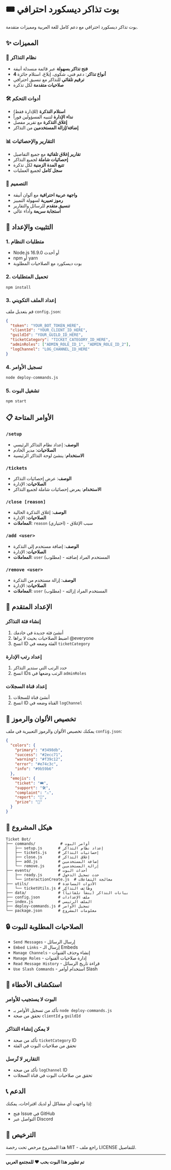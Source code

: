 # 🎟️ بوت تذاكر ديسكورد احترافي

بوت تذاكر ديسكورد احترافي مع دعم كامل للغة العربية ومميزات متقدمة.

## ✨ المميزات

### 🎯 نظام التذاكر
- **فتح تذاكر بسهولة** عبر قائمة منسدلة أنيقة
- **4 أنواع تذاكر**: دعم فني، شكوى، إبلاغ، استلام جائزة
- **ترقيم تلقائي** للتذاكر مع تنسيق احترافي
- **صلاحيات متقدمة** لكل تذكرة

### 🛠️ أدوات التحكم
- **استلام التذكرة** (للإدارة فقط)
- **نداء الإدارة** لتنبيه المسؤولين فوراً
- **إغلاق التذكرة** مع تقرير مفصل
- **إضافة/إزالة المستخدمين** من التذاكر

### 📊 التقارير والإحصائيات
- **تقارير إغلاق تلقائية** مع جميع التفاصيل
- **إحصائيات شاملة** لجميع التذاكر
- **تتبع المدة الزمنية** لكل تذكرة
- **سجل كامل** لجميع العمليات

### 🎨 التصميم
- **واجهة عربية احترافية** مع ألوان أنيقة
- **رموز تعبيرية** لسهولة التمييز
- **تنسيق متقدم** للرسائل والتقارير
- **استجابة سريعة** وأداء عالي

## 🚀 التثبيت والإعداد

### 1. متطلبات النظام
- Node.js 16.9.0 أو أحدث
- npm أو yarn
- بوت ديسكورد مع الصلاحيات المطلوبة

### 2. تحميل المتطلبات
```bash
npm install
```

### 3. إعداد الملف التكويني
قم بتعديل ملف `config.json`:

```json
{
  "token": "YOUR_BOT_TOKEN_HERE",
  "clientId": "YOUR_CLIENT_ID_HERE", 
  "guildId": "YOUR_GUILD_ID_HERE",
  "ticketCategory": "TICKET_CATEGORY_ID_HERE",
  "adminRoles": ["ADMIN_ROLE_ID_1", "ADMIN_ROLE_ID_2"],
  "logChannel": "LOG_CHANNEL_ID_HERE"
}
```

### 4. تسجيل الأوامر
```bash
node deploy-commands.js
```

### 5. تشغيل البوت
```bash
npm start
```

## 📋 الأوامر المتاحة

### `/setup`
- **الوصف**: إعداد نظام التذاكر الرئيسي
- **الصلاحيات**: مدير الخادم
- **الاستخدام**: ينشئ لوحة التذاكر الرئيسية

### `/tickets`
- **الوصف**: عرض إحصائيات التذاكر
- **الصلاحيات**: الإدارة
- **الاستخدام**: يعرض إحصائيات شاملة لجميع التذاكر

### `/close [reason]`
- **الوصف**: إغلاق التذكرة الحالية
- **الصلاحيات**: الإدارة
- **المعاملات**: `reason` (اختياري) - سبب الإغلاق

### `/add <user>`
- **الوصف**: إضافة مستخدم إلى التذكرة
- **الصلاحيات**: الإدارة
- **المعاملات**: `user` (مطلوب) - المستخدم المراد إضافته

### `/remove <user>`
- **الوصف**: إزالة مستخدم من التذكرة
- **الصلاحيات**: الإدارة
- **المعاملات**: `user` (مطلوب) - المستخدم المراد إزالته

## 🔧 الإعداد المتقدم

### إنشاء فئة التذاكر
1. أنشئ فئة جديدة في خادمك
2. اضبط الصلاحيات بحيث لا يراها @everyone
3. انسخ ID الفئة وضعه في `ticketCategory`

### إعداد رتب الإدارة
1. حدد الرتب التي ستدير التذاكر
2. انسخ IDs الرتب وضعها في `adminRoles`

### إعداد قناة السجلات
1. أنشئ قناة للسجلات
2. انسخ ID القناة وضعه في `logChannel`

## 🎨 تخصيص الألوان والرموز

يمكنك تخصيص الألوان والرموز التعبيرية في ملف `config.json`:

```json
{
  "colors": {
    "primary": "#3498db",
    "success": "#2ecc71", 
    "warning": "#f39c12",
    "error": "#e74c3c",
    "info": "#9b59b6"
  },
  "emojis": {
    "ticket": "🎟️",
    "support": "🛠️",
    "complaint": "⚠️",
    "report": "📢",
    "prize": "🎁"
  }
}
```

## 📁 هيكل المشروع

```
Ticket Bot/
├── commands/           # أوامر البوت
│   ├── setup.js       # إعداد نظام التذاكر
│   ├── tickets.js     # إحصائيات التذاكر
│   ├── close.js       # إغلاق التذاكر
│   ├── add.js         # إضافة المستخدمين
│   └── remove.js      # إزالة المستخدمين
├── events/            # أحداث البوت
│   ├── ready.js       # حدث تسجيل الدخول
│   └── interactionCreate.js  # معالجة التفاعلات
├── utils/             # الأدوات المساعدة
│   └── ticketUtils.js # وظائف التذاكر
├── data/              # بيانات التذاكر (ينشأ تلقائياً)
├── config.json        # ملف الإعدادات
├── index.js           # الملف الرئيسي
├── deploy-commands.js # تسجيل الأوامر
└── package.json       # معلومات المشروع
```

## 🔒 الصلاحيات المطلوبة للبوت

- `Send Messages` - إرسال الرسائل
- `Embed Links` - إرسال الـ Embeds
- `Manage Channels` - إنشاء وحذف القنوات
- `Manage Roles` - إدارة صلاحيات القنوات
- `Read Message History` - قراءة تاريخ الرسائل
- `Use Slash Commands` - استخدام أوامر Slash

## 🐛 استكشاف الأخطاء

### البوت لا يستجيب للأوامر
- تأكد من تسجيل الأوامر بـ `node deploy-commands.js`
- تحقق من صحة `clientId` و `guildId`

### لا يمكن إنشاء التذاكر
- تأكد من صحة `ticketCategory` ID
- تحقق من صلاحيات البوت في الفئة

### التقارير لا تُرسل
- تأكد من صحة `logChannel` ID
- تحقق من صلاحيات البوت في قناة السجلات

## 📞 الدعم

إذا واجهت أي مشاكل أو لديك اقتراحات، يمكنك:
- فتح Issue في GitHub
- التواصل عبر Discord

## 📄 الترخيص

هذا المشروع مرخص تحت رخصة MIT - راجع ملف LICENSE للتفاصيل.

---

**تم تطوير هذا البوت بحب ❤️ للمجتمع العربي**